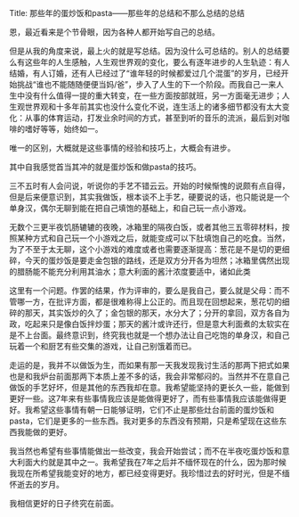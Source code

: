 Title: 那些年的蛋炒饭和pasta——那些年的总结和不那么总结的总结

恩，最近看来是个节骨眼，因为各种人都开始写自己的总结。

但是从我的角度来说，最上火的就是写总结。因为没什么可总结的。别人的总结要么有这些年的人生感触，人生观世界观的变化，要么有逐年进步的人生轨迹：有人结婚，有人订婚，还有人已经过了“谁年轻的时候都爱过几个混蛋”的岁月，已经开始挑战“谁也不能随随便便当妈/爸”，步入了人生的下一个阶段。而我自己一来人生中没有什么值得一提的重大转变，在一些方面按部就班，另一方面毫无进步；人生观世界观和十多年前其实也没什么变化不说，连生活上的诸多细节都没有太大变化：从事的体育运动，打发业余时间的方式，甚至到听的音乐的流派，最后到对咖啡的嗜好等等，始终如一。

唯一的区别，大概就是这些事情的经验和技巧上，大概会有进步。

其中自我感觉首当其冲的就是蛋炒饭和做pasta的技巧。

三不五时有人会问说，听说你的手艺不错云云。开始的时候惭愧的说颇有点自得，但是后来便意识到，其实我做饭，根本谈不上手艺，硬要说的话，也只能说是一个单身汉，偶尔无聊到能在把自己填饱的基础上，和自己玩一点小游戏。

无数个三更半夜饥肠辘辘的夜晚，冰箱里的隔夜白饭，或者其他三五零碎材料，按照某种方式和自己玩一个小游戏之后，就能变成可以下肚填饱自己的吃食。当然，为了不至于太无聊，这个小游戏的难度或者也需要逐渐提高：葱花是不是切的更细碎，今天的蛋炒饭是要走金包银的路线，还是双方分开各为坦然；冰箱里偶然出现的腊肠能不能充分利用其油水；意大利面的酱汁浓度要适中，诸如此类

这里有一个问题。作罢的结果，作为评审的，要么是我自己，要么就是父母：而不管哪一方，在批评方面，都是很难称得上公正的。而且现在回想起来，葱花切的细碎的那天，其实饭炒的久了；金包银的那天，水分大了；分开的拿回，双方各自为政，吃起来只是像白饭拌炒蛋；那天的酱汁或许还行，但是意大利面煮的太软实在是不上台面。最终意识到，终究我也就是一个想办法让自己吃饱的单身汉，和自己玩着一个和厨艺有些交集的游戏，让自己别饿着而已。

走运的是，我并不以做饭为生，而如果有那一天我发现我讨生活的那两下把式如果也是和我炉台前面那两下本质上差不多的话，我会非常郁闷的。当然并不在意自己做饭的手艺好坏，但是其他的东西我却在意。我希望能坚持的更长久一些，能做到更好一些。这7年来有些事情我应该是能做得更好了，而有些事情我应该能做得更好。我希望这些事情有朝一日能够证明，它们不止是那些灶台前面的蛋炒饭和pasta，它们是更多的一些东西。我对更多的东西没有预期，只是希望现在这些东西我能做的更好。

我当然也希望有些事情能做出一些改变，我会开始尝试；而不在半夜吃蛋炒饭和意大利面大约就是其中之一。我希望我在7年之后并不缅怀现在的什么，因为那时候我现在所希望我能变好的地方，都已经变得更好。我珍惜过去的好时光，但是不缅怀逝去的岁月。

我相信更好的日子终究在前面。